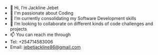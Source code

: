 - 👋 Hi, I’m Jackline Jebet
- 👀 I'm passionate about Coding
- 🌱 I’m currently consolidating my Software Development skills
- 💞️ I’m looking to collaborate on different kinds of code challenges and projects
- 📫 You can reach me through
- Tel: +254714583006
- Email: jebetjackline86@gmail.com

<!---
Jackline-Jebet/Jackline-Jebet is a ✨ special ✨ repository because its `README.md` (this file) appears on your GitHub profile.
You can click the Preview link to take a look at your changes.
--->
